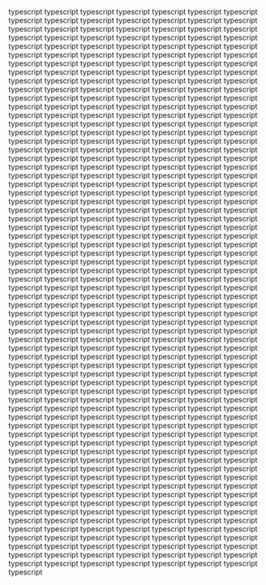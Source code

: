 typescript typescript typescript typescript typescript typescript typescript typescript typescript typescript typescript typescript typescript typescript typescript typescript typescript typescript typescript typescript typescript typescript typescript typescript typescript typescript typescript typescript typescript typescript typescript typescript typescript typescript typescript typescript typescript typescript typescript typescript typescript typescript typescript typescript typescript typescript typescript typescript typescript typescript typescript typescript typescript typescript typescript typescript typescript typescript typescript typescript typescript typescript typescript typescript typescript typescript typescript typescript typescript typescript typescript typescript typescript typescript typescript typescript typescript typescript typescript typescript typescript typescript typescript typescript typescript typescript typescript typescript typescript typescript typescript typescript typescript typescript typescript typescript typescript typescript typescript typescript typescript typescript typescript typescript typescript typescript typescript typescript typescript typescript typescript typescript typescript typescript typescript typescript typescript typescript typescript typescript typescript typescript typescript typescript typescript typescript typescript typescript typescript typescript typescript typescript typescript typescript typescript typescript typescript typescript typescript typescript typescript typescript typescript typescript typescript typescript typescript typescript typescript typescript typescript typescript typescript typescript typescript typescript typescript typescript typescript typescript typescript typescript typescript typescript typescript typescript typescript typescript typescript typescript typescript typescript typescript typescript typescript typescript typescript typescript typescript typescript typescript typescript typescript typescript typescript typescript typescript typescript typescript typescript typescript typescript typescript typescript typescript typescript typescript typescript typescript typescript typescript typescript typescript typescript typescript typescript typescript typescript typescript typescript typescript typescript typescript typescript typescript typescript typescript typescript typescript typescript typescript typescript typescript typescript typescript typescript typescript typescript typescript typescript typescript typescript typescript typescript typescript typescript typescript typescript typescript typescript typescript typescript typescript typescript typescript typescript typescript typescript typescript typescript typescript typescript typescript typescript typescript typescript typescript typescript typescript typescript typescript typescript typescript typescript typescript typescript typescript typescript typescript typescript typescript typescript typescript typescript typescript typescript typescript typescript typescript typescript typescript typescript typescript typescript typescript typescript typescript typescript typescript typescript typescript typescript typescript typescript typescript typescript typescript typescript typescript typescript typescript typescript typescript typescript typescript typescript typescript typescript typescript typescript typescript typescript typescript typescript typescript typescript typescript typescript typescript typescript typescript typescript typescript typescript typescript typescript typescript typescript typescript typescript typescript typescript typescript typescript typescript typescript typescript typescript typescript typescript typescript typescript typescript typescript typescript typescript typescript typescript typescript typescript typescript typescript typescript typescript typescript typescript typescript typescript typescript typescript typescript typescript typescript typescript typescript typescript typescript typescript typescript typescript typescript typescript typescript typescript typescript typescript typescript typescript typescript typescript typescript typescript typescript typescript typescript typescript typescript typescript typescript typescript typescript typescript typescript typescript typescript typescript typescript typescript typescript typescript typescript typescript typescript typescript typescript typescript typescript typescript typescript typescript typescript typescript typescript typescript typescript typescript typescript typescript typescript typescript typescript typescript typescript typescript typescript typescript typescript typescript typescript typescript typescript typescript typescript typescript typescript typescript typescript typescript typescript typescript typescript typescript typescript typescript typescript typescript typescript typescript typescript typescript typescript typescript typescript typescript typescript typescript
